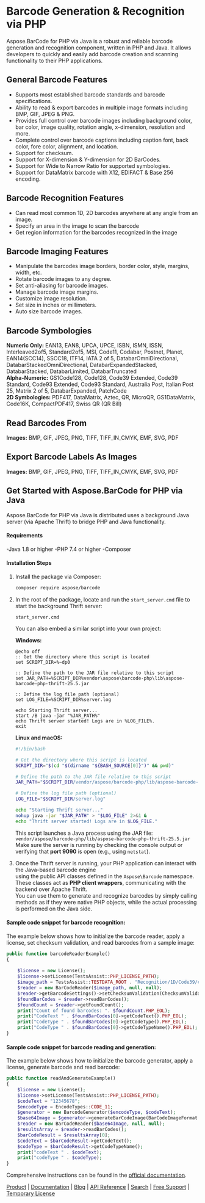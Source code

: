 # Barcode Generation & Recognition via PHP

Aspose.BarCode for PHP via Java is a robust and reliable barcode generation and recognition component, written in PHP and Java. It allows developers to quickly and easily add barcode creation and scanning functionality to their PHP applications.

## General Barcode Features

- Supports most established barcode standards and barcode specifications.
- Ability to read & export barcodes in multiple image formats including BMP, GIF, JPEG & PNG.
- Provides full control over barcode images including background color, bar color, image quality, rotation angle, x-dimension, resolution and more.
- Complete control over barcode captions including caption font, back color, fore color, alignment, and location.
- Support for checksum.
- Support for X-dimension & Y-dimension for 2D BarCodes.
- Support for Wide to Narrow Ratio for supported symbologies.
- Support for DataMatrix barcode with X12, EDIFACT & Base 256 encoding.

## Barcode Recognition Features

- Can read most common 1D, 2D barcodes anywhere at any angle from an image.
- Specify an area in the image to scan the barcode
- Get region information for the barcodes recognized in the image

## Barcode Imaging Features

- Manipulate the barcodes image borders, border color, style, margins, width, etc.
- Rotate barcode images to any degree.
- Set anti-aliasing for barcode images.
- Manage barcode image margins.
- Customize image resolution.
- Set size in inches or millimeters.
- Auto size barcode images.

## Barcode Symbologies

**Numeric Only:** EAN13, EAN8, UPCA, UPCE, ISBN, ISMN, ISSN, Interleaved2of5, Standard2of5, MSI, Code11, Codabar, Postnet, Planet, EAN14(SCC14), SSCC18, ITF14, IATA 2 of 5, DatabarOmniDirectional, DatabarStackedOmniDirectional, DatabarExpandedStacked, DatabarStacked, DatabarLimited, DatabarTruncated\
**Alpha-Numeric:** GS1Code128, Code128, Code39 Extended, Code39 Standard, Code93 Extended, Code93 Standard, Australia Post, Italian Post 25, Matrix 2 of 5, DatabarExpanded, PatchCode\
**2D Symbologies:** PDF417, DataMatrix, Aztec, QR, MicroQR, GS1DataMatrix, Code16K, CompactPDF417, Swiss QR (QR Bill)

## Read Barcodes From

**Images:** BMP, GIF, JPEG, PNG, TIFF, TIFF_IN_CMYK, EMF, SVG, PDF

## Export Barcode Labels As Images

**Images:** BMP, GIF, JPEG, PNG, TIFF, TIFF_IN_CMYK, EMF, SVG, PDF

## Get Started with Aspose.BarCode for PHP via Java

Aspose.BarCode for PHP via Java is distributed uses a background Java server (via Apache Thrift) to bridge PHP and Java functionality.
#### Requirements
-Java 1.8 or higher
-PHP 7.4 or higher
-Composer

#### Installation Steps
1. Install the package via Composer:
   ```bash
   composer require aspose/barcode
   ```

2. In the root of the package, locate and run the `start_server.cmd` file to start the background Thrift server:
   ```batch
   start_server.cmd
   ```

   You can also embed a similar script into your own project:

   **Windows:**
   ```batch
   @echo off
   :: Get the directory where this script is located
   set SCRIPT_DIR=%~dp0

   :: Define the path to the JAR file relative to this script
   set JAR_PATH=%SCRIPT_DIR%vendor\aspose\barcode-php\lib\aspose-barcode-php-thrift-25.5.jar

   :: Define the log file path (optional)
   set LOG_FILE=%SCRIPT_DIR%server.log

   echo Starting Thrift server...
   start /B java -jar "%JAR_PATH%"
   echo Thrift server started! Logs are in %LOG_FILE%.
   exit
   ```

   **Linux and macOS:**
   ```bash
   #!/bin/bash

   # Get the directory where this script is located
   SCRIPT_DIR="$(cd "$(dirname "${BASH_SOURCE[0]}")" && pwd)"

   # Define the path to the JAR file relative to this script
   JAR_PATH="$SCRIPT_DIR/vendor/aspose/barcode-php/lib/aspose-barcode-php-thrift-25.5.jar"

   # Define the log file path (optional)
   LOG_FILE="$SCRIPT_DIR/server.log"

   echo "Starting Thrift server..."
   nohup java -jar "$JAR_PATH" > "$LOG_FILE" 2>&1 &
   echo "Thrift server started! Logs are in $LOG_FILE."
   ```

   This script launches a Java process using the JAR file:  
   `vendor/aspose/barcode-php/lib/aspose-barcode-php-thrift-25.5.jar`  
   Make sure the server is running by checking the console output or verifying that **port 9090** is open (e.g., using `netstat`).

3. Once the Thrift server is running, your PHP application can interact with the Java-based barcode engine  
   using the public API classes defined in the `Aspose\Barcode` namespace.  
   These classes act as **PHP client wrappers**, communicating with the backend over Apache Thrift.  
   You can use them to generate and recognize barcodes by simply calling methods as if they were native PHP objects,
   while the actual processing is performed on the Java side.

#### Sample code snippet for barcode recognition:
The example below shows how to initialize the barcode reader, apply a license, set checksum validation, and read barcodes 
from a sample image:  

```php
public function barcodeReaderExample()
{
  
    $license = new License();
    $license->setLicense(TestsAssist::PHP_LICENSE_PATH);
    $image_path = TestsAssist::TESTDATA_ROOT . "Recognition/1D/Code39/code39.gif";
    $reader = new BarCodeReader($image_path, null, null);
    $reader->getBarcodeSettings()->setChecksumValidation(ChecksumValidation::ON);
    $foundBarCodes = $reader->readBarCodes();
    $foundCount = $reader->getFoundCount();
    print("Count of found barcodes: ". $foundCount.PHP_EOL);
    print("CodeText " . $foundBarCodes[0]->getCodeText().PHP_EOL);
    print("CodeType " . $foundBarCodes[0]->getCodeType().PHP_EOL);
    print("CodeType " . $foundBarCodes[0]->getCodeTypeName().PHP_EOL);
}
```

#### Sample code snippet for barcode reading and generation:
The example below shows how to initialize the barcode generator, apply a license, generate barcode and read barcode:

```php
public function readAndGenerateExample()
{
    $license = new License();
    $license->setLicense(TestsAssist::PHP_LICENSE_PATH);
    $codeText = "12345678";
    $encodeType = EncodeTypes::CODE_11;
    $generator = new BarcodeGenerator($encodeType, $codeText);
    $base64Image = $generator->generateBarCodeImage(BarCodeImageFormat::PNG);
    $reader = new BarCodeReader($base64Image, null, null);
    $resultsArray = $reader->readBarCodes();
    $barCodeResult = $resultsArray[0];
    $codeText = $barCodeResult->getCodeText();
    $codeType = $barCodeResult->getCodeTypeName();
    print("codeText " . $codeText);
    print("codeType " . $codeType);
}
```

Comprehensive instructions can be found in the [official documentation](https://docs.aspose.com/barcode/phpjava/).

[Product](https://products.aspose.com/barcode) | [Documentation](https://products.aspose.com/barcode/php-java) | [Blog](https://blog.aspose.com/category/barcode/) | [API Reference](https://apireference.aspose.com/barcode/java) | [Search](https://search.aspose.com/) | [Free Support](https://forum.aspose.com/c/barcode) | [Temporary License](https://purchase.aspose.com/temporary-license)
